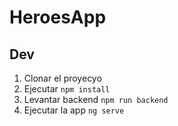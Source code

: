 # HeroesApp

## Dev

1. Clonar el proyecyo
2. Ejecutar ```npm install```
3. Levantar backend ```npm run backend```
3. Ejecutar la app ```ng serve```
